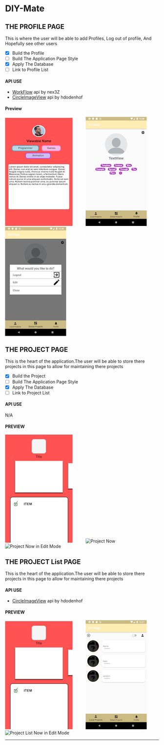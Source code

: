 # DIY-Mate

## THE PROFILE PAGE
This is where the user will be able to add Profiles, Log out of profile, And Hopefully see other users
- [X] Build the Profile
- [ ] Build The Application Page Style
- [X] Apply The Database
- [ ] Link to Profile List

#### API USE
- [WorkFlow](https://github.com/nex3z/FlowLayout) api by nex3Z
- [CircleImageView](https://github.com/hdodenhof/CircleImageView) api by hdodenhof
#### Preview

![Profile Template](https://github.com/CPritchard007/DIY-Mate/blob/ReadMe/READ%20ME/Profile.png)
&nbsp; &nbsp; &nbsp; &nbsp; &nbsp;
![Profile Now](https://github.com/CPritchard007/DIY-Mate/blob/ReadMe/READ%20ME/ProfilePage.png)
![Profile Now With Menu](https://github.com/CPritchard007/DIY-Mate/blob/ReadMe/READ%20ME/ProfileMenu.png)

## THE PROJECT PAGE
This is the heart of the application.The user will be able to store there projects in this page to allow for maintaining there projects
- [X] Build the Project
- [ ] Build The Application Page Style
- [X] Apply The Database
- [ ] Link to Project List
#### API USE
N/A

#### PREVIEW

![Project Template](https://github.com/CPritchard007/DIY-Mate/blob/ReadMe/READ%20ME/Project.png)
&nbsp; &nbsp; &nbsp; &nbsp; &nbsp;
![Project Now](https://github.com/CPritchard007/DIY-Mate/blob/ReadMe/READ%20ME/ProjectPagePage.png)
![Project Now in Edit Mode](https://github.com/CPritchard007/DIY-Mate/blob/ReadMe/READ%20ME/EditProject.png)


## THE PROJECT List PAGE
This is the heart of the application.The user will be able to store there projects in this page to allow for maintaining there projects

#### API USE
- [CircleImageView](https://github.com/hdodenhof/CircleImageView) api by hdodenhof


#### PREVIEW

![Project List Template](https://github.com/CPritchard007/DIY-Mate/blob/ReadMe/READ%20ME/Project.png)
&nbsp; &nbsp; &nbsp; &nbsp; &nbsp;
![Project List Now](https://github.com/CPritchard007/DIY-Mate/blob/ReadMe/READ%20ME/ProjectList(B).png)
![Project List Now in Edit Mode]()
<hr>

